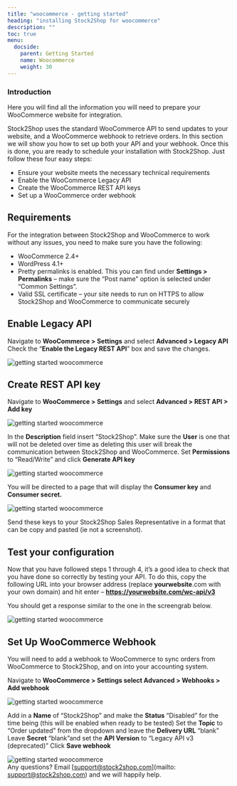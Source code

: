 ```yaml
---
title: "woocommerce - getting started"
heading: "installing Stock2Shop for woocommerce"
description: ""
toc: true
menu:
  docside:
    parent: Getting Started
    name: Woocommerce
    weight: 30
---
```


### Introduction

Here you will find all the information you will need to prepare your WooCommerce website for integration.

Stock2Shop uses the standard WooCommerce API to send updates to your website, and a WooCommerce webhook to retrieve orders. In this section we will show you how to set up both your API and your webhook. Once this is done, you are ready to schedule your installation with Stock2Shop. Just follow these four easy steps:

*   Ensure your website meets the necessary technical requirements
*   Enable the WooCommerce Legacy API
*   Create the WooCommerce REST API keys
*   Set up a WooCommerce order webhook

## Requirements

For the integration between Stock2Shop and WooCommerce to work without any issues, you need to make sure you have the following:

*   WooCommerce 2.4+
*   WordPress 4.1+
*   Pretty permalinks is enabled. This you can find under **Settings > Permalinks** – make sure the “Post name” option is selected under “Common Settings”.
*   Valid SSL certificate – your site needs to run on HTTPS to allow Stock2Shop and WooCommerce to communicate securely

## Enable Legacy API

Navigate to **WooCommerce > Settings** and select **Advanced > Legacy API** Check the “**Enable the Legacy REST API**” box and save the changes.

![getting started woocommerce](/uploads/getting-started-woocommerce-1.png)  

## Create REST API key

Navigate to **WooCommerce > Settings** and select **Advanced > REST API > Add key**  

![getting started woocommerce](/uploads/getting-started-woocommerce-2.png)

In the **Description** field insert “Stock2Shop”. Make sure the **User** is one that will not be deleted over time as deleting this user will break the communication between Stock2Shop and WooCommerce. Set **Permissions** to “Read/Write” and click **Generate API key**

![getting started woocommerce](/uploads/getting-started-woocommerce-3.png)

You will be directed to a page that will display the **Consumer key** and **Consumer secret.**

![getting started woocommerce](/uploads/getting-started-woocommerce-4.png)

Send these keys to your Stock2Shop Sales Representative in a format that can be copy and pasted (ie not a screenshot).

## Test your configuration

Now that you have followed steps 1 through 4, it’s a good idea to check that you have done so correctly by testing your API. To do this, copy the following URL into your browser address (replace **yourwebsite**.com with your own domain) and hit enter – **https://yourwebsite.com/wc-api/v3**

You should get a response similar to the one in the screengrab below.

![getting started woocommerce](/uploads/getting-started-woocommerce-5.png)  

## Set Up WooCommerce Webhook

You will need to add a webhook to WooCommerce to sync orders from WooCommerce to Stock2Shop, and on into your accounting system.

Navigate to **WooCommerce > Settings select Advanced > Webhooks > Add webhook**

![getting started woocommerce](/uploads/getting-started-woocommerce-6.png)

Add in a **Name** of “Stock2Shop” and make the **Status** “Disabled” for the time being (this will be enabled when ready to be tested) Set the **Topic** to “Order updated” from the dropdown and leave the **Delivery URL** “blank” Leave **Secret** “blank”and set the **API Version** to “Legacy API v3 (deprecated)” Click **Save webhook**

![getting started woocommerce](/uploads/getting-started-woocommerce-7.png)  
Any questions? Email [support@stock2shop.com](mailto: support@stock2shop.com) and we will happily help.
